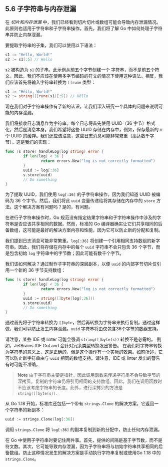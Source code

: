 ## 5.6 子字符串与内存泄漏

在 *切片和内存泄漏* 中，我们已经看到切片切片或数组可能会导致内存泄漏情况。此原则也适用于字符串和子字符串操作。首先，我们将了解 Go 中如何处理子字符串并防止内存泄漏。

要提取字符串的子集，我们可以使用以下语法：

```go
s1 := "Hello, World!"
s2 := s1[:5] // Hello
```

`s2` 被构造为 `s1` 的子串。此示例从前五个字节创建一个 字符串，而不是前五个符文。因此，我们不应该在使用多字节编码的符文的情况下使用这种语法。相反，我们应该首先将输入字符串转换为 `[]rune` 类型：

```go
s1 := "Hêllo, World!"
s2 := string([]rune(s1)[:5]) // Hêllo
```

现在我们对子字符串操作有了新的认识，让我们深入研究一个具体的问题来说明可能的内存泄漏。

我们将接收日志消息作为字符串。每个日志将首先使用 UUID（36 字节）格式化，然后是消息本身。我们希望将这些 UUID 存储在内存中，例如，保存最新的 n 个 UUID 的缓存。我们还应该注意，这些日志消息可能非常繁重（高达数千字节）。这是我们的实现：

```go
func (s store) handleLog(log string) error {
        if len(log) < 36 {
                return errors.New("log is not correctly formatted")
        }
        uuid := log[:36]
        s.store(uuid)
        // Do something
}
```

为了提取 UUID，我们使用 `log[:36]` 的子字符串操作，因为我们知道 UUID 被编码为 36 个字节。然后，我们将此 `uuid` 变量传递给将其存储在内存中的 `store` 方法。这个解决方案有问题吗？是的，有问题。

在进行子字符串操作时，Go 规范没有指定结果字符串和子字符串操作中涉及的字符串是否应该共享相同的数据。然而，标准的 Go 编译器确实让它们共享相同的后备数组，这可能是最好的解决方案内存和性能，因为它可以防止新的分配和复制。

我们提到日志消息可能非常繁重。`log[:36]` 将创建一个引用相同支持数组的新字符串。因此，我们将存储在内存中的每个 `uuid` 字符串不会只包含 36 个字节，而是包含初始 `log` 字符串中的字节数；因此可能有数千个字节。

我们该如何解决？通过制作子字符串的深层副本，以便 `uuid` 的内部字节切片仅引用一个新的 36 字节支持数组：

```go
func (s store) handleLog(log string) error {
        if len(log) < 36 {
                return errors.New("log is not correctly formatted")
        }
        uuid := string([]byte(log[:36]))
        s.store(uuid)
        // Do something
}
```

通过首先将子字符串转换为 `[]byte`，然后再转换为字符串来执行复制。通过这样做，我们可以防止发生内存泄漏。`uuid` 字符串将由仅包含36个字节的数组支持。

请注意，某些 IDE 或 linter 可能会强调 `string([]byte(s))` 转换不是必需的。 例如，JetBrains IDE GoLand 会针对冗余类型转换发出警告。 在我们将字符串转换为字符串的意义上，这是正确的，但是这个操作有一个实际的效果。如前所述，它可以防止新字符串由与 `uuid` 相同的数组支持。请注意，IDE 或 linter 发出的警告有时可能不准确。

> **Note** 由于字符串主要是指针，因此调用函数来传递字符串不会导致字节的深拷贝。复制的字符串仍将引用相同的支持数组。因此，我们在调用函数时不应该考虑字符串的长度。此外，进行深拷贝的方法是 `string([]byte(s))`.

从 Go 1.18 开始，标准库还包括一个带有 `strings.Clone` 的解决方案，它返回一个字符串的新副本：

```go
uuid := strings.Clone(log[:36])
```

调用 `strings.Clone` 将 `log[:36]` 的副本复制到新的分配中，防止任何内存泄漏。

在 Go 中使用子字符串时要记住两件事。首先，提供的间隔是基于字节数，而不是符文数。其次，它可能导致内存泄漏，因为子字符串将与初始字符串共享相同的后备数组。防止这种情况发生的解决方案是手动执行字符串复制或使用Go 1.18 中的 `strings.Clone`。